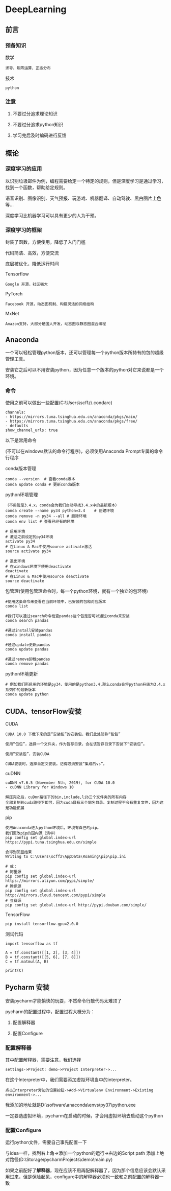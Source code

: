 # DeepLearning

## 前言

### 预备知识

数学

```
求导、矩阵运算、正态分布
```

技术

```
python
```

###  注意

1. 不要过分追求理论知识

2. 不要过分追求python知识

3. 学习完后及时编码进行反馈

## 概论

### 深度学习的应用

以识别垃圾邮件为例，编程需要给定一个特定的规则，但是深度学习是通过学习，找到一个函数，帮助给定规则。

语音识别、图像识别、天气预报、玩游戏、机器翻译、自动驾驶、黑白图片上色等...

深度学习比机器学习可以具有更少的人为干预。

### 深度学习的框架

封装了函数，方便使用，降低了入门门槛

代码简洁、高效，方便交流

底层被优化，降低运行时间

Tensorflow

```
Google 开源，社区强大
```

PyTorch

```
Facebook 开源，动态图机制、构建灵活的网络结构
```

MxNet

```
Amazon支持，大部分是国人开发，动态图与静态图混合编程
```

## Anaconda

一个可以轻松管理python版本，还可以管理每一个python版本所持有的包的超级管理工具。

安装它之后可以不用安装python，因为任意一个版本的python对它来说都是一个环境。

### 命令

使用之前可以做出一些配置(C:\Users\scffz\\.condarc)

```
channels:
- https://mirrors.tuna.tsinghua.edu.cn/anaconda/pkgs/main/
- https://mirrors.tuna.tsinghua.edu.cn/anaconda/pkgs/free/
- defaults 
show_channel_urls: true
```

以下是常用命令

(不可以在windows默认的命令行程序)，必须使用Anaconda Prompt专属的命令行程序

conda版本管理

```
conda --version  # 查看conda版本
conda update conda # 更新conda版本
```

python环境管理

```
（不用管是3.4.x，conda会为我们自动寻找3.4.x中的最新版本）
conda create --name py34 python=3.4    # 创建环境
conda remove -n py34 --all # 删除环境
conda env list # 查看已经有的环境

# 启用环境
# 激活之前设定的py34环境
activate py34
# 在Linux & Mac中使用source activate激活
source activate py34

# 退出环境
# 在windows环境下使用deactivate
deactivate
# 在Linux & Mac中使用source deactivate
source deactivate
```

包管理(使用包管理命令时，每一个python环境，就有一个独立的包环境)

```
#使用这条命令来查看在当前环境中，已安装的包和对应版本
conda list

#我们可以通过search命令检查pandas这个包是否可以通过conda来安装
conda search pandas 

#通过install安装pandas
conda install pandas 

#通过update更新pandas
conda update pandas

#通过remove卸载pandas
conda remove pandas
```

python环境更新

```
# 例如我们所启用的环境是py34，使用的是python3.4,那么conda会将python升级为3.4.x系列中的最新版本
conda update python 
```

## CUDA、tensorFlow安装

CUDA

```
CUDA 10.0 下载下来的是“安装包”的安装包，我们此处简称“包包”

使用“包包”，选择一个文件夹，作为暂存目录，会在该暂存目录下安装下“安装包”。

使用“安装包”，安装CUDA

CUDA安装时，选择自定义安装。记得取消安装“集成的vs”。
```

cuDNN

```
cuDNN v7.6.5 (November 5th, 2019), for CUDA 10.0
- cuDNN Library for Windows 10

解压完之后，cuDnn路径下的bin,include,lib三个文件夹的所有内容
全部复制到cuda路径下即可，因为cuda具有三个同名目录。复制过程不会有重复文件，因为这是功能拓展
```

pip

```
使用Anaconda进入python环境后，环境有自己的pip。
我们更改pip的国内源（清华）
pip config set global.index-url https://pypi.tuna.tsinghua.edu.cn/simple

会得到回显结果
Writing to C:\Users\scffz\AppData\Roaming\pip\pip.ini
```

```
# 或：
# 阿里源
pip config set global.index-url https://mirrors.aliyun.com/pypi/simple/
# 腾讯源
pip config set global.index-url http://mirrors.cloud.tencent.com/pypi/simple
# 豆瓣源
pip config set global.index-url http://pypi.douban.com/simple/
```

TensorFlow

```
pip install tensorflow-gpu=2.0.0 
```

测试代码

```
import tensorflow as tf

A = tf.constant([[1, 2], [3, 4]])
B = tf.constant([[5, 6], [7, 8]])
C = tf.matmul(A, B)

print(C)
```

## Pycharm 安装

安装pycharm才能愉快的玩耍，不然命令行敲代码太难顶了

pycharm的配置过程中，配置过程大概分为：

1. 配置解释器

2. 配置Configure

### 配置解释器

其中配置解释器，需要注意，我们选择

```
settings->Project: demo->Project Interpreter->...
```

在这个Interpreter中，我们需要添加虚拟环境当中的interpreter。

```
点击Interpreter旁边的设置按钮->Add->Virtualenv Environment->Existing environment->...
```

我添加的地址就是D:\software\anaconda\envs\py37\python.exe

一定要选虚拟环境，pycharm在启动的时候，才会用虚拟环境去启动这个python

### 配置Configure

运行python文件，需要自己事先配置一下

与idea一样，找到右上角->添加一个python的运行->右边的Script path 添加上绝对路径(D:\Storage\pycharmProjects\demo\main.py)

如果之前配好了**解释器**，现在应该不用再配解释器了，因为那个信息应该会默认采用过来，但是保险起见，configure中的解释器必须也一致和之前配置的解释器一致

